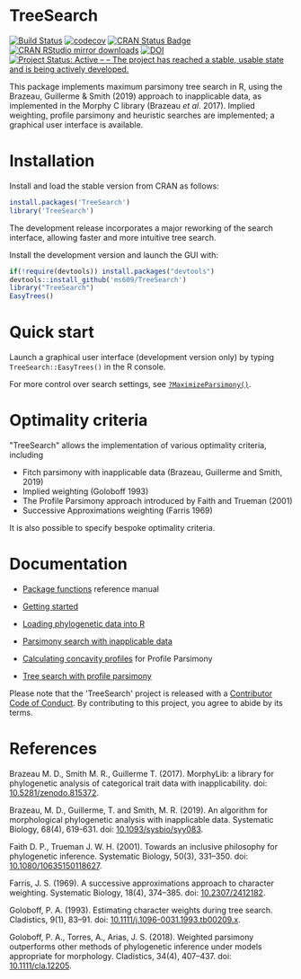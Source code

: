 # TreeSearch

[![Build Status](https://travis-ci.org/ms609/TreeSearch.svg?branch=master)](https://travis-ci.org/ms609/TreeSearch)
[![codecov](https://codecov.io/gh/ms609/TreeSearch/branch/master/graph/badge.svg)](https://codecov.io/gh/ms609/TreeSearch)
[![CRAN Status Badge](http://www.r-pkg.org/badges/version/TreeSearch)](https://cran.r-project.org/package=TreeSearch)
[![CRAN RStudio mirror downloads](http://cranlogs.r-pkg.org/badges/grand-total/TreeSearch)](https://cran.r-project.org/package=TreeSearch)
[![DOI](https://zenodo.org/badge/98171642.svg)](https://zenodo.org/badge/latestdoi/98171642)<!--[![Project Status: Inactive – The project has reached a stable, usable state but is no longer being actively developed; support/maintenance will be provided as time allows.](http://www.repostatus.org/badges/latest/inactive.svg)](http://www.repostatus.org/#inactive)
-->
[![Project Status: Active – – The project has reached a stable, usable state and is being actively developed.](http://www.repostatus.org/badges/latest/active.svg)](http://www.repostatus.org/#active)

This package implements maximum parsimony tree search in R, 
using the Brazeau, Guillerme & Smith (2019) approach to inapplicable data,
as implemented in the Morphy C library (Brazeau _et al_. 2017).
Implied weighting, profile parsimony and heuristic searches are implemented;
a graphical user interface is available.

# Installation

<!--Install and load the stable version from CRAN, and launch the GUI, as follows:-->
Install and load the stable version from CRAN as follows:
```r
install.packages('TreeSearch')
library('TreeSearch')
```
<!--EasyTrees()-->

The development release incorporates a major reworking of the search interface,
allowing faster and more intuitive tree search.

Install the development version and launch the GUI with:
```r
if(!require(devtools)) install.packages("devtools")
devtools::install_github('ms609/TreeSearch')
library("TreeSearch")
EasyTrees()
```

# Quick start

Launch a graphical user interface (development version only)
by typing `TreeSearch::EasyTrees()` in the R console.

For more control over search settings, see [`?MaximizeParsimony()`](https://ms609.github.io/TreeSearch/reference/MaximizeParsimony.html).

# Optimality criteria

"TreeSearch" allows the implementation of various optimality criteria, including

- Fitch parsimony with inapplicable data (Brazeau, Guillerme and Smith, 2019)
- Implied weighting (Goloboff 1993)
- The Profile Parsimony approach introduced by Faith and Trueman (2001)
- Successive Approximations weighting (Farris 1969)

It is also possible to specify bespoke optimality criteria.


# Documentation

- [Package functions](https://ms609.github.io/TreeSearch/reference) reference manual
- [Getting started](https://ms609.github.io/TreeSearch/articles/getting-started.html)
- [Loading phylogenetic data into R](https://ms609.github.io/TreeTools/articles/load-data.html)
- [Parsimony search with inapplicable data](https://ms609.github.io/TreeSearch/articles/inapplicable.html)

- [Calculating concavity profiles](https://ms609.github.io/TreeSearch/articles/profile-scores.html) for Profile Parsimony
- [Tree search with profile parsimony](https://ms609.github.io/TreeSearch/articles/profile.html)

Please note that the 'TreeSearch' project is released with a
[Contributor Code of Conduct](CODE_OF_CONDUCT.md).
By contributing to this project, you agree to abide by its terms.

# References

Brazeau M. D., Smith M. R., Guillerme T. (2017). 
  MorphyLib: a library for phylogenetic analysis of categorical trait data with inapplicability.
  doi: [10.5281/zenodo.815372](https://doi.org/10.5281/zenodo.815372).

Brazeau, M. D., Guillerme, T. and Smith, M. R. (2019).
  An algorithm for morphological phylogenetic analysis with inapplicable data. 
  Systematic Biology, 68(4), 619-631.
  doi: [10.1093/sysbio/syy083](https://dx.doi.org/10.1093/sysbio/syy083).

Faith D. P., Trueman J. W. H. (2001).
  Towards an inclusive philosophy for phylogenetic inference.
  Systematic Biology, 50(3), 331–350. 
  doi: [10.1080/10635150118627](https://doi.org/10.1080/10635150118627).

Farris, J. S. (1969). A successive approximations approach to character weighting. 
  Systematic Biology, 18(4), 374–385.
  doi: [10.2307/2412182](https://dx.doi.org/10.2307/2412182).

Goloboff, P. A. (1993).
  Estimating character weights during tree search.
  Cladistics, 9(1), 83–91.
  doi: [10.1111/j.1096-0031.1993.tb00209.x](https://doi.org/10.1111/j.1096-0031.1993.tb00209.x).

Goloboff, P. A., Torres, A., Arias, J. S. (2018).
  Weighted parsimony outperforms other methods of phylogenetic inference under 
  models appropriate for morphology.
  Cladistics, 34(4), 407–437. doi: [10.1111/cla.12205](https://doi.org/10.1111/cla.12205).
